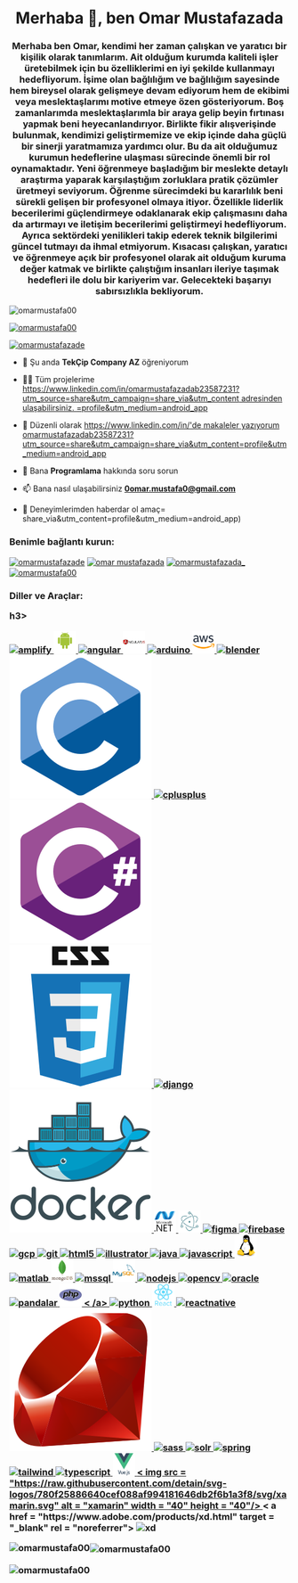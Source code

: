 <h1 align="center">Merhaba 👋, ben Omar Mustafazada</h1>
<h3 align="center">Merhaba ben Omar, kendimi her zaman çalışkan ve yaratıcı bir kişilik olarak tanımlarım. Ait olduğum kurumda kaliteli işler üretebilmek için bu özelliklerimi en iyi şekilde kullanmayı hedefliyorum. İşime olan bağlılığım ve bağlılığım sayesinde hem bireysel olarak gelişmeye devam ediyorum hem de ekibimi veya meslektaşlarımı motive etmeye özen gösteriyorum. Boş zamanlarımda meslektaşlarımla bir araya gelip beyin fırtınası yapmak beni heyecanlandırıyor. Birlikte fikir alışverişinde bulunmak, kendimizi geliştirmemize ve ekip içinde daha güçlü bir sinerji yaratmamıza yardımcı olur. Bu da ait olduğumuz kurumun hedeflerine ulaşması sürecinde önemli bir rol oynamaktadır. Yeni öğrenmeye başladığım bir meslekte detaylı araştırma yaparak karşılaştığım zorluklara pratik çözümler üretmeyi seviyorum. Öğrenme sürecimdeki bu kararlılık beni sürekli gelişen bir profesyonel olmaya itiyor. Özellikle liderlik becerilerimi güçlendirmeye odaklanarak ekip çalışmasını daha da artırmayı ve iletişim becerilerimi geliştirmeyi hedefliyorum. Ayrıca sektördeki yenilikleri takip ederek teknik bilgilerimi güncel tutmayı da ihmal etmiyorum. Kısacası çalışkan, yaratıcı ve öğrenmeye açık bir profesyonel olarak ait olduğum kuruma değer katmak ve birlikte çalıştığım insanları ileriye taşımak hedefleri ile dolu bir kariyerim var. Gelecekteki başarıyı sabırsızlıkla bekliyorum.</h3>

<p align="left"> <img src="https://komarev.com/ghpvc/?username=omarmustafa00&label=Profile%20views&color=0e75b6&style=flat" alt= "omarmustafa00" /> </p>

<p align = "left"> <a href = "https://github.com/ryo-ma/github-profile-trophy"><img src = "https:// github-profile-trophy.vercel.app/?username=omarmustafa00" alt="omarmustafa00" /></a> </p>

<p align="left"> <a href="https://twitter.com /omarmustafazade" target = "blank"><img src = "https://img.shields.io/twitter/follow/omarmustafazade?logo=twitter&style=for-the-badge" alt = "omarmustafazade" /></a > </p>

- 🌱 Şu anda **TekÇip Company AZ** öğreniyorum

- 👨‍💻 Tüm projelerime [https://www.linkedin.com/in/omarmustafazadab23587231?utm_source=share&utm_campaign=share_via&utm_content adresinden ulaşabilirsiniz. =profile&utm_medium=android_app](https://www.linkedin.com/in/omarmustafazadab23587231?utm_source=share&utm_campaign=share_via&utm_content=profile&utm_medium=android_app)

- 📝 Düzenli olarak [https://www.linkedin.com/in/'de makaleler yazıyorum omarmustafazadab23587231?utm_source=share&utm_campaign=share_via&utm_content=profile&utm_medium=android_app](https://www.linkedin.com/in/omarmustafazadab23587231?utm_source=share&utm_campaign=share_via&utm_content=profile&utm_medium=android_app)

- 💬 Bana **Programlama** hakkında soru sorun

- 📫 Bana nasıl ulaşabilirsiniz **0omar.mustafa0@gmail.com**

- 📄 Deneyimlerimden haberdar ol amaç= share_via&utm_content=profile&utm_medium=android_app)

<h3 align="left">Benimle bağlantı kurun:</h3>
<p align="left">
<a href="https://twitter.com/omarmustafazade" target="blank" ><img align = "center" src = "https://raw.githubusercontent.com/rahuldkjain/github-profile-readme-generator/master/src/images/icons/Social/twitter.svg" alt = "omarmustafazade" height = "30" genişlik = "40" /></a>
<a href = "https://linkedin.com/in/omar mustafazada" target = "blank"><img align = "center" src = " https://raw.githubusercontent.com/rahuldkjain/github-profile-readme-generator/master/src/images/icons/Social/linked-in-alt.svg" alt = "omar mustafazada" height = "30" genişlik ="40" /></a>
<a href = "https://instagram.com/omarmustafazada_" target = "blank"><img align = "center" src = "https://raw.githubusercontent.com" /rahuldkjain/github-profile-readme-generator/master/src/images/icons/Social/instagram.svg" alt = "omarmustafazada_" height = "30" genişlik = "40" /></a>
<a href= "https://discord.gg/omarmustafa00" target = "blank"><img align = "center" src = "https://raw.githubusercontent.com/rahuldkjain/github-profile-readme-generator/master/src /images/icons/Social/discord.svg" alt="omarmustafa00" height="30" width="40" /></a>
</p>

<h3 align="left">Diller ve Araçlar:</p> h3>
<p align = "left"> <a href = "https://aws.amazon.com/amplify/" target = "_blank" rel = "noreferrer"> <img src = "https://docs.amplify. aws/assets/logo-dark.svg" alt = "amplify" width = "40" height = "40"/> </a> <a href = "https://developer.android.com" target = "_blank " rel = "noreferrer"> <img src = "https://raw.githubusercontent.com/devicons/devicon/master/icons/android/android-original-wordmark.svg" alt = "android" width = "40" height = "40"/> </a> <a href = "https://angular.io" target = "_blank" rel = "noreferrer"> <img src = "https://angular.io/assets/ Images/logos/angular/angular.svg" alt="angular" width="40" height="40"/> </a> <a href="https://angular.io" target="_blank" rel ="noreferrer"> <img src = "https://raw.githubusercontent.com/devicons/devicon/master/icons/angularjs/angularjs-original-wordmark.svg" alt = "angularjs" width = "40" yükseklik = "40"/> </a> <a href = "https://www.arduino.cc/" target = "_blank" rel = "noreferrer"> <img src = "https://cdn.worldvectorlogo.com /logos/arduino-1.svg" alt = "arduino" width = "40" height = "40"/> </a> <a href = "https://aws.amazon.com" target = "_blank" rel = "noreferrer"> <img src = "https://raw.githubusercontent.com/devicons/devicon/master/icons/amazonwebservices/amazonwebservices-original-wordmark.svg" alt = "aws" width = "40" yükseklik ="40"/> </a> <a href = "https://www.blender.org/" target = "_blank" rel = "noreferrer"> <img src = "https://download.blender. org/branding/community/blender_community_badge_white.svg" alt = "blender" width = "40" height = "40"/> </a> <a href = "https://www.cprogramming.com/" target = " _blank" rel = "noreferrer"> <img src = "https://raw.githubusercontent.com/devicons/devicon/master/icons/c/c-original.svg" alt = "c" genişlik = "40" yükseklik ="40"/> </a> <a href = "https://www.w3schools.com/cpp/" target = "_blank" rel = "noreferrer"> <img src = "https://raw. githubusercontent.com/devicons/devicon/master/icons/cplusplus/cplusplus-original.svg" alt="cplusplus" genişlik="40" yükseklik="40"/> </a> <a href="https://www.w3schools.com/cs/" target="_blank" rel="noreferrer"> <img src="https://raw.githubusercontent.com/devicons/devicon/master/icons/csharp/csharp-original.svg" alt="csharp" genişlik="40" yükseklik="40"/> </a> <a href="https://www.w3schools.com/css/" target="_blank" rel="noreferrer"> <img src="https://raw.githubusercontent.com/devicons/devicon/master/icons/css3/css3-original-wordmark.svg" alt="css3" genişlik="40" yükseklik="40"/> </a> <a href="https://www.djangoproject.com/" target="_blank" rel="noreferrer"> <img src="https://cdn.worldvectorlogo.com/logos/django.svg" alt="django" genişlik="40" yükseklik="40"/> </a> <a href="https://www.docker.com/" target="_blank" rel="noreferrer"> <img src="https://raw.githubusercontent.com/devicons/devicon/master/icons/docker/docker-original-wordmark.svg" alt="docker" genişlik="40" yükseklik="40"/> </a> <a href="https://dotnet.microsoft.com/" target="_blank" rel="noreferrer"> <img src="https://raw.githubusercontent.com/devicons/devicon/master/icons/dot-net/dot-net-original-wordmark.svg" alt="dotnet" width="40" height="40"/> </a> <a href="https://www.electronjs.org" target="_blank" rel="noreferrer"> <img src="https://raw.githubusercontent.com/devicons/devicon/master/icons/electron/electron-original.svg" alt="elektron" width="40" height="40"/> </a> <a href="https://www.figma.com/" target="_blank" rel="noreferrer"> <img src="https://www.vectorlogo.zone/logos/figma/figma-icon.svg" alt="figma" width="40" yükseklik="40"/> </a> <a href="https://firebase.google.com/" target="_blank" rel="noreferrer"> <img src="https://www.vectorlogo.zone/logos/firebase/firebase-icon.svg" alt="firebase" genişlik="40" yükseklik="40"/> </a> <a href="https://cloud.google.com" target="_blank" rel="noreferrer"> <img src="https://www.vectorlogo.zone/logos/google_cloud/google_cloud-icon.svg" alt = "gcp" width = "40" height = "40"/> </a> <a href = "https://git-scm.com/" target = "_blank" rel = "noreferrer"> <img src = "https://www.vectorlogo.zone/logos/git-scm/git-scm-icon.svg" alt = "git" width = "40" height = "40"/> </a> <a href = "https://www.w3.org/html/" target = "_blank" rel = "noreferrer"> <img src = "https://raw.githubusercontent.com/devicons/devicon/master/ simgeler/html5/html5-original-wordmark.svg" alt = "html5" genişlik = "40" yükseklik = "40"/> </a> <a href = "https://www.adobe.com/in/ ürünler/illustrator.html" target = "_blank" rel = "noreferrer"> <img src = "https://www.vectorlogo.zone/logos/adobe_illustrator/adobe_illustrator-icon.svg" alt = "illustrator" width = " 40" height = "40"/> </a> <a href = "https://www.java.com" target = "_blank" rel = "noreferrer"> <img src = "https://raw. githubusercontent.com/devicons/devicon/master/icons/java/java-original.svg" alt = "java" width = "40" height = "40"/> </a> <a href = "https:// geliştirici.mozilla.org/en-US/docs/Web/JavaScript" target = "_blank" rel = "noreferrer"> <img src = "https://raw.githubusercontent.com/devicons/devicon/master/icons/ javascript/javascript-original.svg" alt = "javascript" width = "40" height = "40"/> </a> <a href = "https://www.linux.org/" target = "_blank" rel = "noreferrer"> <img src = "https://raw.githubusercontent.com/devicons/devicon/master/icons/linux/linux-original.svg" alt = "linux" width = "40" yükseklik = " 40"/> </a> <a href = "https://www.mathworks.com/" target = "_blank" rel = "noreferrer"> <img src = "https://upload.wikimedia.org/ wikipedia/commons/2/21/Matlab_Logo.png" alt = "matlab" width = "40" height = "40"/> </a> <a href = "https://www.mongodb.com/" hedef ="_blank" rel = "noreferrer"> <img src = "https://raw.githubusercontent.com/devicons/devicon/master/icons/mongodb/mongodb-original-wordmark.svg" alt = "mongodb" width= "40" yükseklik = "40"/> </a> <a href = "https://www.microsoft.com/en-us/sql-server" target = "_blank" rel = "noreferrer"> <img src = "https://www.svgrepo.com/show/303229/microsoft-sql-server-logo.svg" alt = "mssql" width = "40" height = "40"/> </a> <a href = "https://www.mysql. com/" target = "_blank" rel = "noreferrer"> <img src = "https://raw.githubusercontent.com/devicons/devicon/master/icons/mysql/mysql-original-wordmark.svg" alt = " mysql" width = "40" height = "40"/> </a> <a href = "https://nodejs.org" target = "_blank" rel = "noreferrer"> <img src = "https:/ /raw.githubusercontent.com/devicons/devicon/master/icons/nodejs/nodejs-original-wordmark.svg" alt = "nodejs" width = "40" height = "40"/> </a> <a href= "https://opencv.org/" target = "_blank" rel = "noreferrer"> <img src = "https://www.vectorlogo.zone/logos/opencv/opencv-icon.svg" alt = "opencv " genişlik = "40" yükseklik = "40"/> </a> <a href = "https://www.oracle.com/" target = "_blank" rel = "noreferrer"> <img src = "https ://raw.githubusercontent.com/devicons/devicon/master/icons/oracle/oracle-original.svg" alt = "oracle" width = "40" height = "40"/> </a> <a href= "https://pandas.pydata.org/" target = "_blank" rel = "noreferrer"> <img src = "https://raw.githubusercontent.com/devicons/devicon/2ae2a900d2f041da66e950e4d48052658d850630/icons/pandas/pandas- orijinal.svg" alt = "pandalar" genişlik = "40" yükseklik = "40"/> </a> <a href = "https://www.php.net" target = "_blank" rel = "noreferrer" > <img src = "https://raw.githubusercontent.com/devicons/devicon/master/icons/php/php-original.svg" alt = "php" width = "40" height = "40"/> < /a> <a href = "https://www.python.org" target = "_blank" rel = "noreferrer"> <img src = "https://raw.githubusercontent.com/devicons/devicon/master/ simgeler/python/python-original.svg" alt = "python" width = "40" height = "40"/> </a> <a href = "https://reactjs.org/" target = "_blank" rel = "noreferrer"> <img src = "https://raw.githubusercontent.com/devicons/devicon/master/icons/react/react-original-wordmark.svg" alt = "react" width = "40" yükseklik ="40"/> </a> <a href = "https://reactnative.dev/" target = "_blank" rel = "noreferrer"> <img src = "https://reactnative.dev/img/header_logo.svg" alt = "reactnative" width = "40" height = "40"/> </a> <a href = "https://www.ruby-lang.org/ tr/" target = "_blank" rel = "noreferrer"> <img src = "https://raw.githubusercontent.com/devicons/devicon/master/icons/Ruby/Ruby-original.svg" alt = "ruby" genişlik = "40" yükseklik = "40"/> </a> <a href = "https://sass-lang.com" target = "_blank" rel = "noreferrer"> <img src = "https:/ /raw.githubusercontent.com/devicons/devicon/master/icons/sass/sass-original.svg" alt = "sass" width = "40" height = "40"/> </a> <a href = "https ://lucene.apache.org/solr/" target = "_blank" rel = "noreferrer"> <img src = "https://www.vectorlogo.zone/logos/apache_solr/apache_solr-icon.svg" alt= "solr" width = "40" height = "40"/> </a> <a href = "https://spring.io/" target = "_blank" rel = "noreferrer"> <img src = "https ://www.vectorlogo.zone/logos/springio/springio-icon.svg" alt = "spring" width = "40" height = "40"/> </a> <a href = "https://tailwindcss .com/" target = "_blank" rel = "noreferrer"> <img src = "https://www.vectorlogo.zone/logos/tailwindcss/tailwindcss-icon.svg" alt = "tailwind" width = "40" height = "40"/> </a> <a href = "https://www.typescriptlang.org/" target = "_blank" rel = "noreferrer"> <img src = "https://raw.githubusercontent .com/devicons/devicon/master/icons/typescript/typescript-original.svg" alt = "typescript" width = "40" height = "40"/> </a> <a href = "https://vuejs .org/" target = "_blank" rel = "noreferrer"> <img src = "https://raw.githubusercontent.com/devicons/devicon/master/icons/vuejs/vuejs-original-wordmark.svg" alt= "vuejs" width = "40" height = "40"/> </a> <a href = "https://dotnet.microsoft.com/apps/xamarin" target = "_blank" rel = "noreferrer"> < img src = "https://raw.githubusercontent.com/detain/svg-logos/780f25886640cef088af994181646db2f6b1a3f8/svg/xamarin.svg" alt = "xamarin" width = "40" height = "40"/> </a> < a href = "https://www.adobe.com/products/xd.html" target = "_blank" rel = "noreferrer"> <img src = "https://cdn.worldvectorlogo.com/logos/adobe-xd.svg" alt = "xd" genişlik = "40" yükseklik = "40"/> </a> </p>

<p><img align = "left" src = "https://github-readme-stats.vercel.app/api/top-langs?username=omarmustafa00&show_icons=true&locale=en&layout=compact" alt = "omarmustafa00" /> </p>

<p> <img align = "center" src = "https://github-readme-stats.vercel.app/api?username=omarmustafa00&show_icons=true&locale=en" alt = "omarmustafa00" /> </p>

<p><img align = "center" src = "https://github-readme-streak-stats.herokuapp.com/?user=omarmustafa00&" alt = "omarmustafa00" /></p>
